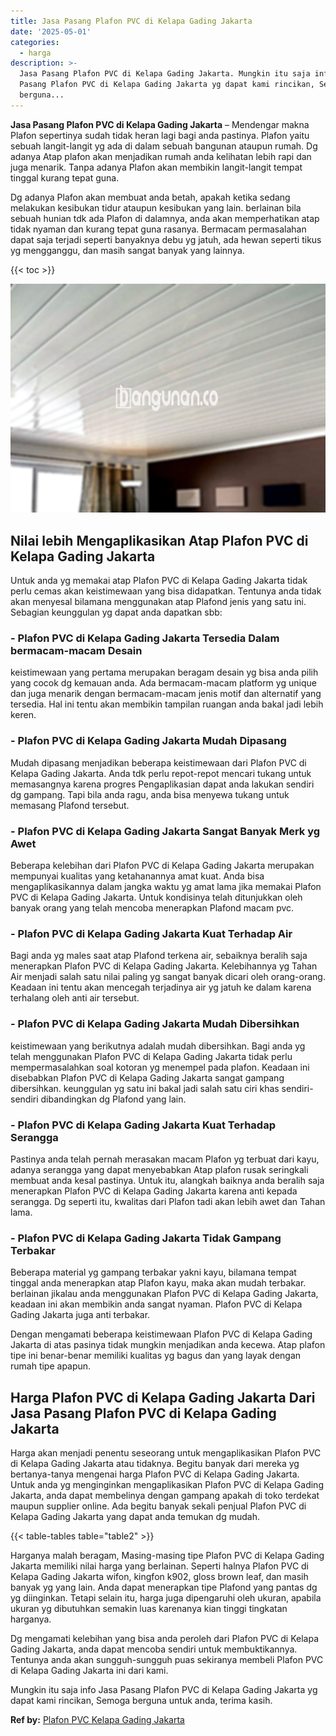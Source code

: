 ```yaml
---
title: Jasa Pasang Plafon PVC di Kelapa Gading Jakarta
date: '2025-05-01'
categories:
  - harga
description: >-
  Jasa Pasang Plafon PVC di Kelapa Gading Jakarta. Mungkin itu saja info Jasa
  Pasang Plafon PVC di Kelapa Gading Jakarta yg dapat kami rincikan, Semoga
  berguna...
---
```


**Jasa Pasang Plafon PVC di Kelapa Gading Jakarta** – Mendengar makna Plafon sepertinya sudah tidak heran lagi bagi anda pastinya. Plafon yaitu sebuah langit-langit yg ada di dalam sebuah bangunan ataupun rumah. Dg adanya Atap plafon akan menjadikan rumah anda kelihatan lebih rapi dan juga menarik. Tanpa adanya Plafon akan membikin langit-langit tempat tinggal kurang tepat guna.

Dg adanya Plafon akan membuat anda betah, apakah ketika sedang melakukan kesibukan tidur ataupun kesibukan yang lain. berlainan bila sebuah hunian tdk ada Plafon di dalamnya, anda akan memperhatikan atap tidak nyaman dan kurang tepat guna rasanya. Bermacam permasalahan dapat saja terjadi seperti banyaknya debu yg jatuh, ada hewan seperti tikus yg mengganggu, dan masih sangat banyak yang lainnya.

{{< toc >}}

![Jasa Pasang Plafon PVC di Kelapa Gading Jakarta](/images/flafond-pvc-murah08.png)

## Nilai lebih Mengaplikasikan Atap Plafon PVC di Kelapa Gading Jakarta

Untuk anda yg memakai atap Plafon PVC di Kelapa Gading Jakarta tidak perlu cemas akan keistimewaan yang bisa didapatkan. Tentunya anda tidak akan menyesal bilamana menggunakan atap Plafond jenis yang satu ini. Sebagian keunggulan yg dapat anda dapatkan sbb:

### \- Plafon PVC di Kelapa Gading Jakarta Tersedia Dalam bermacam-macam Desain

keistimewaan yang pertama merupakan beragam desain yg bisa anda pilih yang cocok dg kemauan anda. Ada bermacam-macam platform yg unique dan juga menarik dengan bermacam-macam jenis motif dan alternatif yang tersedia. Hal ini tentu akan membikin tampilan ruangan anda bakal jadi lebih keren.

### \- Plafon PVC di Kelapa Gading Jakarta Mudah Dipasang

Mudah dipasang menjadikan beberapa keistimewaan dari Plafon PVC di Kelapa Gading Jakarta. Anda tdk perlu repot-repot mencari tukang untuk memasangnya karena progres Pengaplikasian dapat anda lakukan sendiri dg gampang. Tapi bila anda ragu, anda bisa menyewa tukang untuk memasang Plafond tersebut.

### \- Plafon PVC di Kelapa Gading Jakarta Sangat Banyak Merk yg Awet

Beberapa kelebihan dari Plafon PVC di Kelapa Gading Jakarta merupakan mempunyai kualitas yang ketahanannya amat kuat. Anda bisa mengaplikasikannya dalam jangka waktu yg amat lama jika memakai Plafon PVC di Kelapa Gading Jakarta. Untuk kondisinya telah ditunjukkan oleh banyak orang yang telah mencoba menerapkan Plafond macam pvc.

### \- Plafon PVC di Kelapa Gading Jakarta Kuat Terhadap Air

Bagi anda yg males saat atap Plafond terkena air, sebaiknya beralih saja menerapkan Plafon PVC di Kelapa Gading Jakarta. Kelebihannya yg Tahan Air menjadi salah satu nilai paling yg sangat banyak dicari oleh orang-orang. Keadaan ini tentu akan mencegah terjadinya air yg jatuh ke dalam karena terhalang oleh anti air tersebut.

### \- Plafon PVC di Kelapa Gading Jakarta Mudah Dibersihkan

keistimewaan yang berikutnya adalah mudah dibersihkan. Bagi anda yg telah menggunakan Plafon PVC di Kelapa Gading Jakarta tidak perlu mempermasalahkan soal kotoran yg menempel pada plafon. Keadaan ini disebabkan Plafon PVC di Kelapa Gading Jakarta sangat gampang dibersihkan. keunggulan yg satu ini bakal jadi salah satu ciri khas sendiri-sendiri dibandingkan dg Plafond yang lain.

### \- Plafon PVC di Kelapa Gading Jakarta Kuat Terhadap Serangga

Pastinya anda telah pernah merasakan macam Plafon yg terbuat dari kayu, adanya serangga yang dapat menyebabkan Atap plafon rusak seringkali membuat anda kesal pastinya. Untuk itu, alangkah baiknya anda beralih saja menerapkan Plafon PVC di Kelapa Gading Jakarta karena anti kepada serangga. Dg seperti itu, kwalitas dari Plafon tadi akan lebih awet dan Tahan lama.

### \- Plafon PVC di Kelapa Gading Jakarta Tidak Gampang Terbakar

Beberapa material yg gampang terbakar yakni kayu, bilamana tempat tinggal anda menerapkan atap Plafon kayu, maka akan mudah terbakar. berlainan jikalau anda menggunakan Plafon PVC di Kelapa Gading Jakarta, keadaan ini akan membikin anda sangat nyaman. Plafon PVC di Kelapa Gading Jakarta juga anti terbakar.

Dengan mengamati beberapa keistimewaan Plafon PVC di Kelapa Gading Jakarta di atas pasinya tidak mungkin menjadikan anda kecewa. Atap plafon tipe ini benar-benar memiliki kualitas yg bagus dan yang layak dengan rumah tipe apapun.

## Harga Plafon PVC di Kelapa Gading Jakarta Dari Jasa Pasang Plafon PVC di Kelapa Gading Jakarta

Harga akan menjadi penentu seseorang untuk mengaplikasikan Plafon PVC di Kelapa Gading Jakarta atau tidaknya. Begitu banyak dari mereka yg bertanya-tanya mengenai harga Plafon PVC di Kelapa Gading Jakarta. Untuk anda yg menginginkan mengaplikasikan Plafon PVC di Kelapa Gading Jakarta, anda dapat membelinya dengan gampang apakah di toko terdekat maupun supplier online. Ada begitu banyak sekali penjual Plafon PVC di Kelapa Gading Jakarta yang dapat anda temukan dg mudah.

{{< table-tables table="table2" >}}

Harganya malah beragam, Masing-masing tipe Plafon PVC di Kelapa Gading Jakarta memiliki nilai harga yang berlainan. Seperti halnya Plafon PVC di Kelapa Gading Jakarta wifon, kingfon k902, gloss brown leaf, dan masih banyak yg yang lain. Anda dapat menerapkan tipe Plafond yang pantas dg yg diinginkan. Tetapi selain itu, harga juga dipengaruhi oleh ukuran, apabila ukuran yg dibutuhkan semakin luas karenanya kian tinggi tingkatan harganya.

Dg mengamati kelebihan yang bisa anda peroleh dari Plafon PVC di Kelapa Gading Jakarta, anda dapat mencoba sendiri untuk membuktikannya. Tentunya anda akan sungguh-sungguh puas sekiranya membeli Plafon PVC di Kelapa Gading Jakarta ini dari kami.

Mungkin itu saja info Jasa Pasang Plafon PVC di Kelapa Gading Jakarta yg dapat kami rincikan, Semoga berguna untuk anda, terima kasih.

**Ref by:** [Plafon PVC Kelapa Gading Jakarta](https://id.wikipedia.org/wiki/Plafon)
